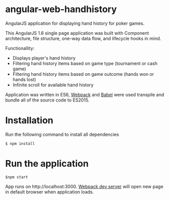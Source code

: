 # angular-web-handhistory
AngularJS application for displaying hand history for poker games.

This AngularJS 1.6 single page application was built with Component architecture, file structure, one-way data flow, and lifecycle hooks in mind.

Functionallity:
+ Displays player's hand history
+ Filtering hand history items based on game type (tournament or cash game)
+ Filtering hand history items based on game outcome (hands won or hands lost)
+ Infinite scroll for available hand history

Application was written in ES6, [Webpack](https://webpack.github.io/) and [Babel](https://babeljs.io/) were used transpile and bundle all of the source code to ES2015.

# Installation
Run the following command to install all dependencies
```
$ npm install
```

# Run the application
```
$npm start
```
App runs on http://localhost:3000. [Webpack dev server](https://webpack.github.io/docs/webpack-dev-server.html) will open new page in default browser when application loads.
